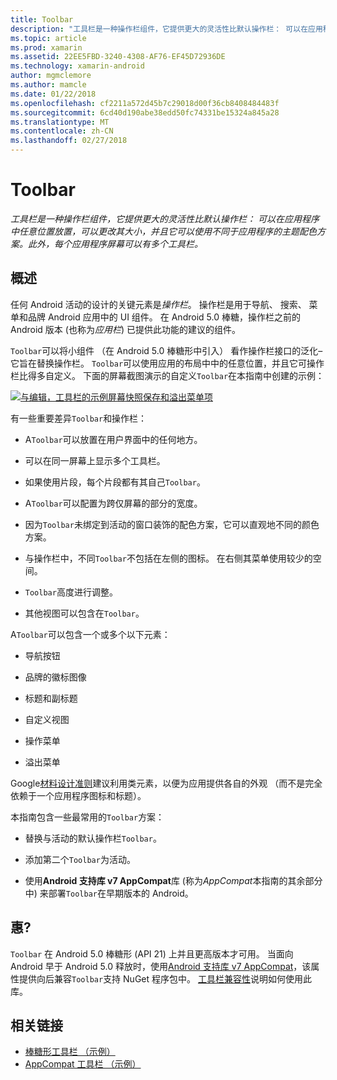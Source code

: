 ```yaml
---
title: Toolbar
description: "工具栏是一种操作栏组件，它提供更大的灵活性比默认操作栏： 可以在应用程序中任意位置放置，可以更改其大小，并且它可以使用不同于应用程序的主题配色方案。 此外，每个应用程序屏幕可以有多个工具栏。"
ms.topic: article
ms.prod: xamarin
ms.assetid: 22EE5FBD-3240-4308-AF76-EF45D72936DE
ms.technology: xamarin-android
author: mgmclemore
ms.author: mamcle
ms.date: 01/22/2018
ms.openlocfilehash: cf2211a572d45b7c29018d00f36cb8408484483f
ms.sourcegitcommit: 6cd40d190abe38edd50fc74331be15324a845a28
ms.translationtype: MT
ms.contentlocale: zh-CN
ms.lasthandoff: 02/27/2018
---
```

# <a name="toolbar"></a>Toolbar

_工具栏是一种操作栏组件，它提供更大的灵活性比默认操作栏： 可以在应用程序中任意位置放置，可以更改其大小，并且它可以使用不同于应用程序的主题配色方案。此外，每个应用程序屏幕可以有多个工具栏。_


<a name="overview" />
 
## <a name="overview"></a>概述

任何 Android 活动的设计的关键元素是*操作栏*。 操作栏是用于导航、 搜索、 菜单和品牌 Android 应用中的 UI 组件。 在 Android 5.0 棒糖，操作栏之前的 Android 版本 (也称为*应用栏*) 已提供此功能的建议的组件。 

`Toolbar`可以将小组件 （在 Android 5.0 棒糖形中引入） 看作操作栏接口的泛化&ndash;它旨在替换操作栏。 `Toolbar`可以使用应用的布局中中的任意位置，并且它可操作栏比得多自定义。 下面的屏幕截图演示的自定义`Toolbar`在本指南中创建的示例： 

[![与编辑，工具栏的示例屏幕快照保存和溢出菜单项](images/01-toolbar-sml.png)](images/01-toolbar.png)

有一些重要差异`Toolbar`和操作栏： 

-   A`Toolbar`可以放置在用户界面中的任何地方。

-   可以在同一屏幕上显示多个工具栏。

-   如果使用片段，每个片段都有其自己`Toolbar`。 

-   A`Toolbar`可以配置为跨仅屏幕的部分的宽度。 

-   因为`Toolbar`未绑定到活动的窗口装饰的配色方案，它可以直观地不同的颜色方案。 

-   与操作栏中，不同`Toolbar`不包括在左侧的图标。 在右侧其菜单使用较少的空间。 

-   `Toolbar`高度进行调整。 

-   其他视图可以包含在`Toolbar`。 

A`Toolbar`可以包含一个或多个以下元素： 

-   导航按钮

-   品牌的徽标图像

-   标题和副标题

-   自定义视图

-   操作菜单

-   溢出菜单

Google[材料设计准则](https://material.google.com/)建议利用类元素，以便为应用提供各自的外观 （而不是完全依赖于一个应用程序图标和标题）。 

本指南包含一些最常用的`Toolbar`方案：

-   替换与活动的默认操作栏`Toolbar`。 

-   添加第二个`Toolbar`为活动。

-   使用**Android 支持库 v7 AppCompat**库 (称为*AppCompat*本指南的其余部分中) 来部署`Toolbar`在早期版本的 Android。 

 
<a name="requirements" />
 
## <a name="requirements"></a>惠?

`Toolbar` 在 Android 5.0 棒糖形 (API 21) 上并且更高版本才可用。 当面向 Android 早于 Android 5.0 释放时，使用[Android 支持库 v7 AppCompat](https://www.nuget.org/packages/Xamarin.Android.Support.v7.AppCompat/)，该属性提供向后兼容`Toolbar`支持 NuGet 程序包中。 
[工具栏兼容性](~/android/user-interface/controls/tool-bar/toolbar-compatibility.md)说明如何使用此库。 




## <a name="related-links"></a>相关链接

- [棒糖形工具栏 （示例）](https://developer.xamarin.com/samples/monodroid/android5.0/Toolbar/)
- [AppCompat 工具栏 （示例）](https://developer.xamarin.com/samples/monodroid/Supportv7/AppCompat/Toolbar/)
